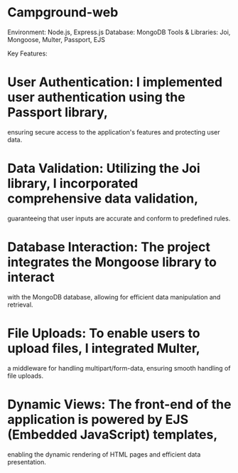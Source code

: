 # Campground-web
Environment: Node.js, Express.js
Database: MongoDB
Tools & Libraries: Joi, Mongoose, Multer, Passport, EJS


Key Features:

# User Authentication: I implemented user authentication using the Passport library,
ensuring secure access to the application's features and protecting user data.
# Data Validation: Utilizing the Joi library, I incorporated comprehensive data validation, 
guaranteeing that user inputs are accurate and conform to predefined rules.
# Database Interaction: The project integrates the Mongoose library to interact 
with the MongoDB database, allowing for efficient data manipulation and retrieval.
# File Uploads: To enable users to upload files, I integrated Multer,
a middleware for handling multipart/form-data, ensuring smooth handling of file uploads.
# Dynamic Views: The front-end of the application is powered by EJS (Embedded JavaScript) templates,
enabling the dynamic rendering of HTML pages and efficient data presentation.
